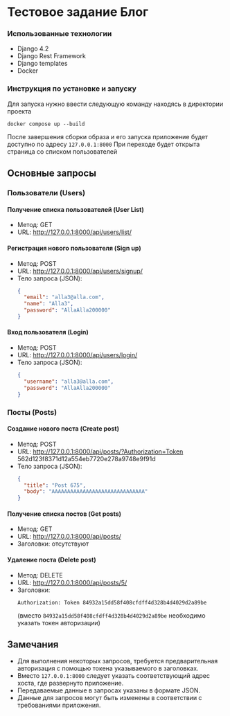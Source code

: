 # Тестовое задание Блог

### Использованные технологии
 * Django 4.2
 * Django Rest Framework
 * Django templates
 * Docker

### Инструкция по установке и запуску
Для запуска нужно ввести следующую команду находясь в директории проекта
```shell
docker compose up --build
```
После завершения сборки образа и его запуска приложение будет доступно по адресу ``127.0.0.1:8000``
При переходе будет открыта страница со списком пользователей

## Основные запросы

### Пользователи (Users)

#### Получение списка пользователей (User List)

- Метод: GET
- URL: http://127.0.0.1:8000/api/users/list/

#### Регистрация нового пользователя (Sign up)

- Метод: POST
- URL: http://127.0.0.1:8000/api/users/signup/
- Тело запроса (JSON):
  ```json
  {
    "email": "alla3@alla.com",
    "name": "Alla3",
    "password": "AllaAlla200000"
  }
  ```

#### Вход пользователя (Login)

- Метод: POST
- URL: http://127.0.0.1:8000/api/users/login/
- Тело запроса (JSON):
  ```json
  {
    "username": "alla3@alla.com",
    "password": "AllaAlla200000"
  }
  ```

### Посты (Posts)

#### Создание нового поста (Create post)

- Метод: POST
- URL: http://127.0.0.1:8000/api/posts/?Authorization=Token 562d123f8371d12a554eb7720e278a9748e9f91d
- Тело запроса (JSON):
  ```json
  {
    "title": "Post 675",
    "body": "AAAAAAAAAAAAAAAAAAAAAAAAAAAAAA"
  }
  ```

#### Получение списка постов (Get posts)

- Метод: GET
- URL: http://127.0.0.1:8000/api/posts/
- Заголовки: отсутствуют

#### Удаление поста (Delete post)

- Метод: DELETE
- URL: http://127.0.0.1:8000/api/posts/5/
- Заголовки:
  ```
  Authorization: Token 84932a15dd58f408cfdff4d328b4d4029d2a89be
  ```
  (вместо `84932a15dd58f408cfdff4d328b4d4029d2a89be` необходимо указать токен авторизации)

## Замечания

- Для выполнения некоторых запросов, требуется предварительная авторизация с помощью токена указываемого в заголовках.
- Вместо `127.0.0.1:8000` следует указать соответствующий адрес хоста, где развернуто приложение.
- Передаваемые данные в запросах указаны в формате JSON.
- Данные для запросов могут быть изменены в соответствии с требованиями приложения.

